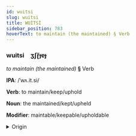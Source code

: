 ```yaml
---
id: wuitsi
slug: wuitsi
title: WUİTSİ
sidebar_position: 783
hoverText: to maintain (the maintained) § Verb
---
```


### wuitsi&emsp;<span kind="abugida">ʒʃɽ̆ɟɐɟ</span>

*to maintain (the maintained)* **§** Verb

**IPA**: /ˈwʌ.it.si/

**Verb**: to maintain/keep/uphold

**Noun**: the maintained/kept/upheld

**Modifier**: maintable/keepable/upholdable

<details>
    <summary>Origin</summary>
    Cantonese 維持 wai4 ci4 /wɐi̯.tsʰiː/<br/>
    <em>Sino-Tibetan Language Family</em>
</details>